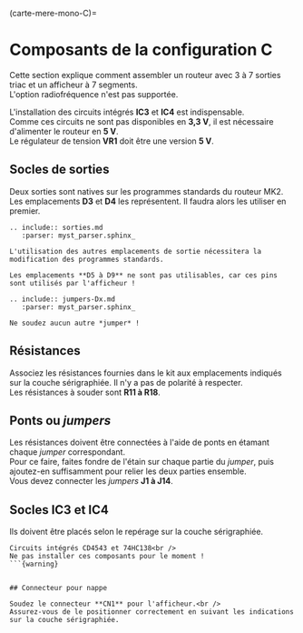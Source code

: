 (carte-mere-mono-C)=

# Composants de la configuration C

Cette section explique comment assembler un routeur avec 3 à 7 sorties triac et un afficheur à 7 segments.<br />
L'option radiofréquence n'est pas supportée.

L'installation des circuits intégrés **IC3** et **IC4** est indispensable.<br />
Comme ces circuits ne sont pas disponibles en **3,3 V**, il est nécessaire d'alimenter le routeur en **5 V**.<br />
Le régulateur de tension **VR1** doit être une version **5 V**.

## Socles de sorties

Deux sorties sont natives sur les programmes standards du routeur MK2.<br />
Les emplacements **D3** et **D4** les représentent. Il faudra alors les utiliser en premier.

```{eval-rst}
.. include:: sorties.md
   :parser: myst_parser.sphinx_
```

```{warning}
L'utilisation des autres emplacements de sortie nécessitera la modification des programmes standards.
```

```{warning}
Les emplacements **D5 à D9** ne sont pas utilisables, car ces pins sont utilisés par l'afficheur !
```

```{eval-rst}
.. include:: jumpers-Dx.md
   :parser: myst_parser.sphinx_
```

```{note}
Ne soudez aucun autre *jumper* !
```

## Résistances

Associez les résistances fournies dans le kit aux emplacements indiqués sur la couche sérigraphiée. Il n'y a pas de polarité à respecter.<br />
Les résistances à souder sont **R11 à R18**.

## Ponts ou *jumpers*

Les résistances doivent être connectées à l'aide de ponts en étamant chaque *jumper* correspondant.<br />
Pour ce faire, faites fondre de l'étain sur chaque partie du *jumper*, puis ajoutez-en suffisamment pour relier les deux parties ensemble.<br />
Vous devez connecter les *jumpers* **J1 à J14**.

## Socles **IC3** et **IC4**

Ils doivent être placés selon le repérage sur la couche sérigraphiée.

```{warning}
Circuits intégrés CD4543 et 74HC138<br />
Ne pas installer ces composants pour le moment !
```{warning}


## Connecteur pour nappe

Soudez le connecteur **CN1** pour l'afficheur.<br />
Assurez-vous de le positionner correctement en suivant les indications sur la couche sérigraphiée.